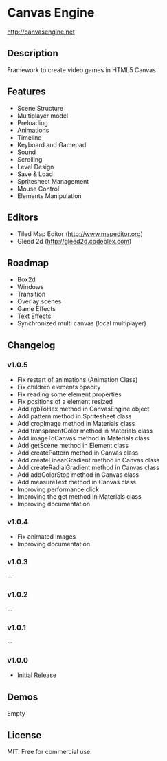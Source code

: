 # Canvas Engine
http://canvasengine.net

## Description

Framework to create video games in HTML5 Canvas

## Features

* Scene Structure
* Multiplayer model
* Preloading
* Animations
* Timeline
* Keyboard and Gamepad
* Sound
* Scrolling
* Level Design
* Save & Load
* Spritesheet Management
* Mouse Control
* Elements Manipulation

## Editors
* Tiled Map Editor (http://www.mapeditor.org)
* Gleed 2d (http://gleed2d.codeplex.com)

## Roadmap

* Box2d
* Windows
* Transition
* Overlay scenes
* Game Effects
* Text Effects
* Synchronized multi canvas (local multiplayer)

## Changelog

### v1.0.5

* Fix restart of animations (Animation Class)
* Fix children elements opacity
* Fix reading some element properties
* Fix positions of a element resized
* Add rgbToHex method in CanvasEngine object
* Add pattern method in Spritesheet class
* Add cropImage method in Materials class
* Add transparentColor method in Materials class
* Add imageToCanvas method in Materials class
* Add getScene method in Element class
* Add createPattern method in Canvas class
* Add createLinearGradient method in Canvas class
* Add createRadialGradient method in Canvas class
* Add addColorStop method in Canvas class
* Add measureText method in Canvas class
* Improving performance click
* Improving the get method in Materials class
* Improving documentation

### v1.0.4

* Fix animated images
* Improving documentation

### v1.0.3
--
### v1.0.2
--
### v1.0.1
--
### v1.0.0

* Initial Release

## Demos

Empty

## License

MIT. Free for commercial use.

